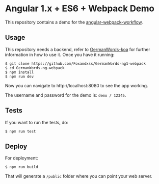 # Angular 1.x + ES6 + Webpack Demo

This repository contains a demo for the [angular-webpack-workflow](https://github.com/Foxandxss/angular-webpack-workflow).

## Usage

This repository needs a backend, refer to [GermanWords-koa](https://github.com/angular-tips/GermanWords-backend-koa) for further information in how to use it. Once you have it running:

```shell
$ git clone https://github.com/Foxandxss/GermanWords-ng1-webpack
$ cd GermanWords-ng-webpack
$ npm install
$ npm run dev
```

Now you can navigate to http://localhost:8080 to see the app working.

The username and password for the demo is: `demo / 12345`.

## Tests

If you want to run the tests, do:

```shell
$ npm run test
```

## Deploy

For deployment:

```shell
$ npm run build
```

That will generate a `/public` folder where you can point your web server.